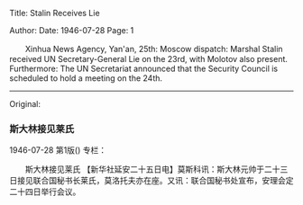 Title: Stalin Receives Lie

Author:
Date: 1946-07-28
Page: 1

　　Xinhua News Agency, Yan'an, 25th: Moscow dispatch: Marshal Stalin received UN Secretary-General Lie on the 23rd, with Molotov also present. Furthermore: The UN Secretariat announced that the Security Council is scheduled to hold a meeting on the 24th.



<hr /> 

Original: 


### 斯大林接见莱氏

1946-07-28
第1版()
专栏：

　　斯大林接见莱氏
    【新华社延安二十五日电】莫斯科讯：斯大林元帅于二十三日接见联合国秘书长莱氏，莫洛托夫亦在座。又讯：联合国秘书处宣布，安理会定二十四日举行会议。
